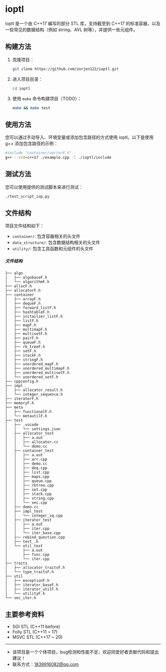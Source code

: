 # ioptl

ioptl 是一个由 C++17 编写的部分 STL 库，支持截至到 C++17 的标准容器，以及一些常见的数据结构（例如 string、AVL 树等），并提供一些元组件。

## 构建方法

1. 克隆项目：

   ```bash
   git clone https://github.com/zorjen122/ioptl.git
   ```

2. 进入项目目录：

   ```bash
   cd ioptl
   ```

3. 使用 `make` 命令构建项目（TODO）：

   ```bash
   make && make test
   ```

## 使用方法

您可以通过手动导入、环境变量或添加包含路径的方式使用 ioptl。以下是使用 g++ 添加包含路径的示例：

```bash
#include "container/vectorF.h"
g++ --std=c++17 ./example.cpp -l ./ioptl/include
```

## 测试方法

您可以使用提供的测试脚本来进行测试：

```bash
./test_script_iop.py
```

## 文件结构

项目文件结构如下：

- `container/`: 包含容器相关的头文件
- `data_structure/`: 包含数据结构相关的头文件
- `utility/`: 包含工具函数和元组件的头文件

##### 文件结构

```
├── algo
│   ├── algobaseF.h
│   └── algorithmF.h
├── allocF.h
├── allocatorF.h
├── container
│   ├── arrayF.h
│   ├── dequeF.h
│   ├── forward_listF.h
│   ├── hashtableF.h
│   ├── initailzer_listF.h
│   ├── listF.h
│   ├── mapF.h
│   ├── multimapF.h
│   ├── multisetF.h
│   ├── pairF.h
│   ├── queueF.h
│   ├── rb_treeF.h
│   ├── setF.h
│   ├── stackF.h
│   ├── stringF.h
│   ├── unordered_mapF.h
│   ├── unordered_multimapF.h
│   ├── unordered_multisetF.h
│   └── unordered_setF.h
├── cppconfig.h
├── impl
│   ├── allocator_result.h
│   └── integer_sequence.h
├── iteratorF.h
├── memoryF.h
├── meta
│   ├── functionalF.h
│   └── metautilF.h
├── test
│   ├── .vscode
│   │   └── settings.json
│   ├── allocator_test
│   │   ├── a.out
│   │   ├── allocator.cc
│   │   └── demo.cc
│   ├── container_test
│   │   ├── a.out
│   │   ├── arr.cpp
│   │   ├── demo.cc
│   │   ├── deq.cpp
│   │   ├── list.cpp
│   │   ├── maps.cpp
│   │   ├── queue.cpp
│   │   ├── rbtree.cpp
│   │   ├── set.cpp
│   │   ├── stack.cpp
│   │   ├── string.cpp
│   │   └── vec.cpp
│   ├── demo.cc
│   ├── impl_test
│   │   └── integer_sq.cpp
│   ├── iterator_test
│   │   ├── a.out
│   │   ├── iter.cpp
│   │   └── iter_base.cpp
│   ├── rebind_question.cpp
│   ├── test_.h
│   └── util_test
│       ├── a.out
│       ├── func.cpp
│       └── iter.cpp
├── traits
│   ├── allocator_traitsF.h
│   └── type_traitsF.h
├── util
│   ├── exceptionF.h
│   ├── iterator_baseF.h
│   ├── iterator_utilF.h
│   └── utilityF.h
└── vec_iter.h
```

主要参考资料
---

- SGI STL (C++11 before)
- Folly STL (C++11 ~ 17)
- MSVC STL (C++17 ~ 20)



---

- 该项目是一个个体项目，bug检测和性能不足，欢迎同爱好者贡献代码和提出建议！
- 联系方式：1839916082@qq.com